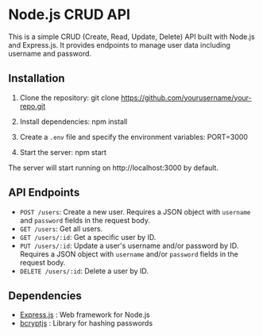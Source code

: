 # Node.js CRUD API

This is a simple CRUD (Create, Read, Update, Delete) API built with Node.js and Express.js. It provides endpoints to manage user data including username and password.

## Installation

1. Clone the repository: git clone https://github.com/yourusername/your-repo.git

2. Install dependencies: npm install

3. Create a `.env` file and specify the environment variables: PORT=3000

4. Start the server: npm start



The server will start running on http://localhost:3000 by default.

## API Endpoints

- `POST /users`: Create a new user. Requires a JSON object with `username` and `password` fields in the request body.
- `GET /users`: Get all users.
- `GET /users/:id`: Get a specific user by ID.
- `PUT /users/:id`: Update a user's username and/or password by ID. Requires a JSON object with `username` and/or `password` fields in the request body.
- `DELETE /users/:id`: Delete a user by ID.

## Dependencies

- [Express.js](https://expressjs.com/) : Web framework for Node.js
- [bcryptjs](https://www.npmjs.com/package/bcryptjs) : Library for hashing passwords






